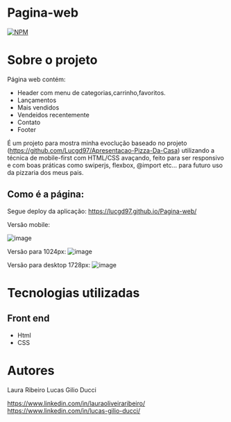 # Pagina-web

[![NPM](https://img.shields.io/npm/l/react)](https://github.com/Lucgd97/xadrez-certo/blob/main/LICENSE) 

# Sobre o projeto
Página web contém:
- Header com menu de categorias,carrinho,favoritos.
- Lançamentos
- Mais vendidos
- Vendeidos recentemente
- Contato
- Footer
 
É um projeto para mostra minha evoclução  baseado no projeto (https://github.com/Lucgd97/Apresentacao-Pizza-Da-Casa) utilizando a técnica de mobile-first com HTML/CSS avaçando, feito para ser responsivo e com boas práticas como swiperjs, flexbox, @import etc... para futuro uso da pizzaria dos meus pais.

## Como é a página:

Segue deploy da aplicação:
https://lucgd97.github.io/Pagina-web/

Versão mobile:

![image](https://user-images.githubusercontent.com/93284766/188955540-caf9215b-591f-4600-9d11-8b5050dc4726.png)

Versão para 1024px:
![image](https://user-images.githubusercontent.com/93284766/188955655-1de9c27d-527a-4f65-9535-c4e631551bac.png)

Versão para desktop 1728px:
![image](https://user-images.githubusercontent.com/93284766/188955879-49b440db-e28a-48ab-99ad-29e774222168.png)


# Tecnologias utilizadas
## Front end
- Html
- CSS

# Autores
Laura Ribeiro
Lucas Gilio Ducci

https://www.linkedin.com/in/lauraoliveiraribeiro/
https://www.linkedin.com/in/lucas-gilio-ducci/
